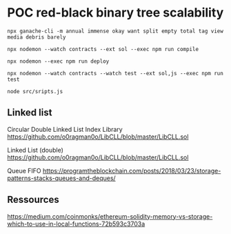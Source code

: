 # POC red-black binary tree scalability

	npx ganache-cli -m annual immense okay want split empty total tag view media debris barely

	npx nodemon --watch contracts --ext sol --exec npm run compile

	npx nodemon --exec npm run deploy

	npx nodemon --watch contracts --watch test --ext sol,js --exec npm run test

	node src/sripts.js

## Linked list

Circular Double Linked List Index Library
https://github.com/o0ragman0o/LibCLL/blob/master/LibCLL.sol

Linked List (double)
https://github.com/o0ragman0o/LibCLL/blob/master/LibCLL.sol

Queue FIFO
https://programtheblockchain.com/posts/2018/03/23/storage-patterns-stacks-queues-and-deques/

## Ressources

https://medium.com/coinmonks/ethereum-solidity-memory-vs-storage-which-to-use-in-local-functions-72b593c3703a
